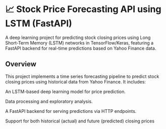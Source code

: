 # 📈 Stock Price Forecasting API using LSTM (FastAPI)

A deep learning project for predicting stock closing prices using Long Short-Term Memory (LSTM) networks in TensorFlow/Keras, featuring a FastAPI backend for real-time predictions based on Yahoo Finance data.

## Overview
This project implements a time series forecasting pipeline to predict stock closing prices using historical data from Yahoo Finance. It includes:

An LSTM-based deep learning model for price prediction.

Data processing and exploratory analysis.

A FastAPI backend for serving predictions via HTTP endpoints.

Support for both historical (actual) and future (predicted) closing prices
